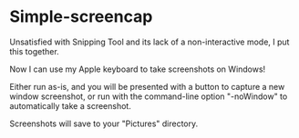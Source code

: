 Simple-screencap
================

Unsatisfied with Snipping Tool and its lack of a non-interactive mode, I put this together.

Now I can use my Apple keyboard to take screenshots on Windows!

Either run as-is, and you will be presented with a button to capture a new window screenshot, or run with the command-line option "-noWindow" to automatically take a screenshot.

Screenshots will save to your "Pictures" directory.
